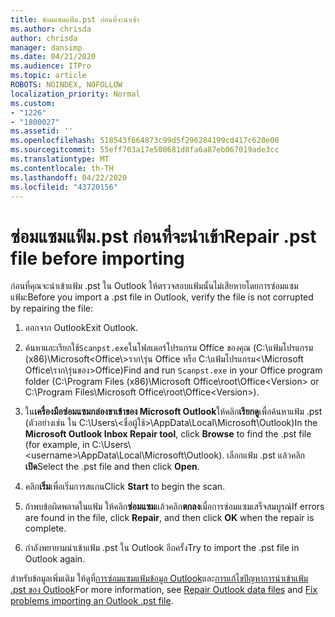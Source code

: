 ```yaml
---
title: ซ่อมแซมแฟ้ม.pst ก่อนที่จะนําเข้า
ms.author: chrisda
author: chrisda
manager: dansimp
ms.date: 04/21/2020
ms.audience: ITPro
ms.topic: article
ROBOTS: NOINDEX, NOFOLLOW
localization_priority: Normal
ms.custom:
- "1226"
- "1800027"
ms.assetid: ''
ms.openlocfilehash: 518543f664873c99d5f296284199cd417c620e00
ms.sourcegitcommit: 55eff703a17e500681d8fa6a87eb067019ade3cc
ms.translationtype: MT
ms.contentlocale: th-TH
ms.lasthandoff: 04/22/2020
ms.locfileid: "43720156"
---
```

# <a name="repair-pst-file-before-importing"></a><span data-ttu-id="51efe-102">ซ่อมแซมแฟ้ม.pst ก่อนที่จะนําเข้า</span><span class="sxs-lookup"><span data-stu-id="51efe-102">Repair .pst file before importing</span></span>

<span data-ttu-id="51efe-103">ก่อนที่คุณจะนําเข้าแฟ้ม .pst ใน Outlook ให้ตรวจสอบแฟ้มนั้นไม่เสียหายโดยการซ่อมแซมแฟ้ม:</span><span class="sxs-lookup"><span data-stu-id="51efe-103">Before you import a .pst file in Outlook, verify the file is not corrupted by repairing the file:</span></span>

1. <span data-ttu-id="51efe-104">ออกจาก Outlook</span><span class="sxs-lookup"><span data-stu-id="51efe-104">Exit Outlook.</span></span>

2. <span data-ttu-id="51efe-105">ค้นหาและเรียกใช้`Scanpst.exe`ในโฟลเดอร์โปรแกรม Office ของคุณ (C:\แฟ้มโปรแกรม (x86)\Microsoft\<Office\\>ราก\รุ่น Office หรือ C:\แฟ้มโปรแกรม\<\Microsoft Office\ราก\รุ่นของ\>Office)</span><span class="sxs-lookup"><span data-stu-id="51efe-105">Find and run `Scanpst.exe` in your Office program folder (C:\Program Files (x86)\Microsoft Office\root\Office\<Version\> or C:\Program Files\Microsoft Office\root\Office\<Version\>).</span></span>

3. <span data-ttu-id="51efe-106">ใน**เครื่องมือซ่อมแซมกล่องขาเข้าของ Microsoft Outlook**ให้คลิก**เรียกดู**เพื่อค้นหาแฟ้ม .pst (ตัวอย่างเช่น ใน C:\Users\\<ชื่อผู้ใช้\>\AppData\Local\Microsoft\Outlook)</span><span class="sxs-lookup"><span data-stu-id="51efe-106">In the **Microsoft Outlook Inbox Repair tool**, click **Browse** to find the .pst file (for example, in C:\Users\\<username\>\AppData\Local\Microsoft\Outlook).</span></span> <span data-ttu-id="51efe-107">เลือกแฟ้ม .pst แล้วคลิก**เปิด**</span><span class="sxs-lookup"><span data-stu-id="51efe-107">Select the .pst file and then click **Open**.</span></span>

4. <span data-ttu-id="51efe-108">คลิก**เริ่ม**เพื่อเริ่มการสแกน</span><span class="sxs-lookup"><span data-stu-id="51efe-108">Click **Start** to begin the scan.</span></span>

5. <span data-ttu-id="51efe-109">ถ้าพบข้อผิดพลาดในแฟ้ม ให้คลิก**ซ่อมแซม**แล้วคลิก**ตกลง**เมื่อการซ่อมแซมเสร็จสมบูรณ์</span><span class="sxs-lookup"><span data-stu-id="51efe-109">If errors are found in the file, click **Repair**, and then click **OK** when the repair is complete.</span></span>

6. <span data-ttu-id="51efe-110">กําลังพยายามนําเข้าแฟ้ม .pst ใน Outlook อีกครั้ง</span><span class="sxs-lookup"><span data-stu-id="51efe-110">Try to import the .pst file in Outlook again.</span></span>

<span data-ttu-id="51efe-111">สําหรับข้อมูลเพิ่มเติม ให้ดูที่[การซ่อมแซมแฟ้มข้อมูล Outlook](https://support.office.com/article/25663bc3-11ec-4412-86c4-60458afc5253)และ[การแก้ไขปัญหาการนําเข้าแฟ้ม .pst ของ Outlook](https://support.office.com/article/2d2e50dc-5c36-4ab2-ab50-f1be733b3d6e)</span><span class="sxs-lookup"><span data-stu-id="51efe-111">For more information, see [Repair Outlook data files](https://support.office.com/article/25663bc3-11ec-4412-86c4-60458afc5253) and [Fix problems importing an Outlook .pst file](https://support.office.com/article/2d2e50dc-5c36-4ab2-ab50-f1be733b3d6e).</span></span>
